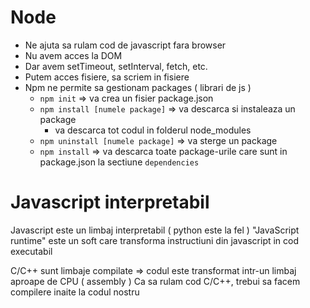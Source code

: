 # Node

- Ne ajuta sa rulam cod de javascript fara browser
- Nu avem acces la DOM
- Dar avem setTimeout, setInterval, fetch, etc.
- Putem acces fisiere, sa scriem in fisiere
- Npm ne permite sa gestionam packages ( librari de js )
   - `npm init` => va crea un fisier package.json
   - `npm install [numele package]` => va descarca si instaleaza un package
        - va descarca tot codul in folderul node_modules
  - `npm uninstall [numele package]` => va sterge un package
  - `npm install` => va descarca toate package-urile care sunt in package.json la sectiune `dependencies`


# Javascript interpretabil
Javascript este un limbaj interpretabil ( python este la fel )
"JavaScript runtime" este un soft care transforma instructiuni din javascript in cod executabil

C/C++ sunt limbaje compilate => codul este transformat intr-un limbaj aproape de CPU ( assembly )
Ca sa rulam cod C/C++, trebui sa facem compilere inaite la codul nostru
